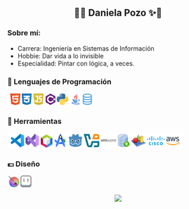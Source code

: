 <h2 align="center">🌸✨ Daniela Pozo ✨🌸</h2>

### Sobre mí:
<p align="left">
<ul>
  <li>Carrera: Ingeniería en Sistemas de Información</li>
  <li>Hobbie: Dar vida a lo invisible</li>
  <li>Especialidad: Pintar con lógica, a veces.</li>
</ul>


### ​🫧​​ Lenguajes de Programación
<p align="left">
<img src="./lenguajes.png" alt="Lenguajes" width="200"/>
</p>

### 👑 Herramientas
<p align="left">
<img src="./herramientas.png" alt="Herramientas" width="400"/>
</p>

### 💷​ Diseño
<p align="left">
<img src="./diseno.png" alt="Diseño" width="55"/>
</p>

<p align="center">
  <img src="https://github-readme-stats.vercel.app/api/top-langs/?username=DaniellaPR&layout=compact&theme=radical" />
</p>
